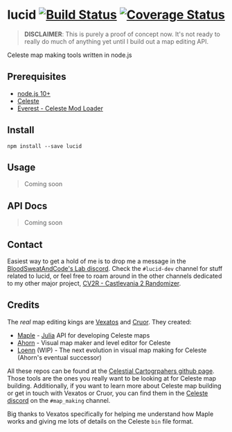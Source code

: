 # lucid [![Build Status](https://travis-ci.org/tonylukasavage/lucid.svg?branch=master)](https://travis-ci.org/tonylukasavage/lucid) [![Coverage Status](https://coveralls.io/repos/github/tonylukasavage/lucid/badge.svg?branch=master)](https://coveralls.io/github/tonylukasavage/lucid?branch=master)

> **DISCLAIMER**: This is purely a proof of concept now. It's not ready to really do much of anything yet until I build out a map editing API.

Celeste map making tools written in node.js

## Prerequisites

* [node.js 10+](https://nodejs.org/en/)
* [Celeste](http://www.celestegame.com/)
* [Everest - Celeste Mod Loader](https://everestapi.github.io/)

## Install

```
npm install --save lucid
```

## Usage

> Coming soon

## API Docs

> Coming soon

## Contact

Easiest way to get a hold of me is to drop me a message in the [BloodSweatAndCode's Lab discord](https://discord.gg/77Ndqdn). Check the `#lucid-dev` channel for stuff related to lucid, or feel free to roam around in the other channels dedicated to my other major project, [CV2R - Castlevania 2 Randomizer](https://github.com/BloodSweatAndCode/cv2r).

## Credits

The _real_ map editing kings are [Vexatos](https://github.com/Vexatos) and [Cruor](https://github.com/Cruor). They created:

* [Maple](https://github.com/CelestialCartographers/Maple) - [Julia](https://julialang.org/) API for developing Celeste maps
* [Ahorn](https://github.com/CelestialCartographers/Ahorn) - Visual map maker and level editor for Celeste
* [Loenn](https://github.com/CelestialCartographers/Loenn) (WIP) - The next evolution in visual map making for Celeste (Ahorn's eventual successor)

All these repos can be found at the [Celestial Cartogrpahers github page](https://github.com/CelestialCartographers). Those tools are the ones you really want to be looking at for Celeste map building. Additionally, if you want to learn more about Celeste map building or get in touch with Vexatos or Cruor, you can find them in the [Celeste discord](https://discord.gg/yex8gd3) on the `#map_making` channel.

Big thanks to Vexatos specifically for helping me understand how Maple works and giving me lots of details on the Celeste `bin` file format.
